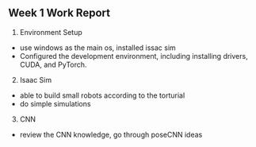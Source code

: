 ## Week 1 Work Report
1. Environment Setup

* use windows as the main os, installed issac sim
* Configured the development environment, including installing drivers, CUDA, and PyTorch.
2. Isaac Sim
* able to build small robots according to the torturial
* do simple simulations
  
3. CNN
* review the CNN knowledge, go through poseCNN ideas